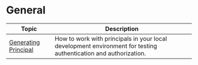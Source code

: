 # General

| Topic | Description |
| ------- | ----------- |
| [Generating Principal](./generating-principal.md) | How to work with principals in your local development environment for testing authentication and authorization. |
